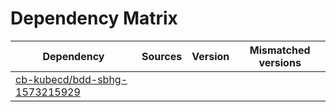 # Dependency Matrix

Dependency | Sources | Version | Mismatched versions
---------- | ------- | ------- | -------------------
[cb-kubecd/bdd-sbhg-1573215929](https://github.com/cb-kubecd/bdd-sbhg-1573215929.git) |  | []() | 
